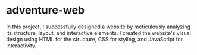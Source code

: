 # adventure-web
In this project, I successfully designed a website by meticulously analyzing its structure, layout, and interactive elements. I created the website's visual design using HTML for the structure, CSS for styling, and JavaScript for interactivity. 
